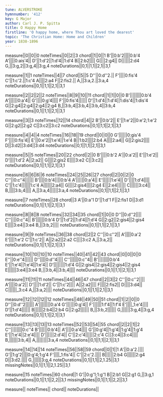 ```yaml
---
tune: ALVERSTROKE
hymnnumber: '412'
key: G Major
author: Carl J. P. Spitta
title: O Happy Home
firstline: 'O happy home, where Thou art loved the dearest'
topic: 'The Christian Home: Home and Children'
year: 1838-1896
---
```

measure||0||0||0
noteTimes||0||2||3
chord||1||0||1
B'||0:b'2||||0:b'4
A'||||0:ais'4||
D'||1:d'2||1:d'4||1:d'4
B||2:b2||||
G||||2:g4||
D||||||2:d4
G,||3:g,2||3:g,4||3:g,4
noteDurations||0,1||1,1||2,1||3,1

measure||1||1
noteTimes||4||7
chord||5||5
D''||0:d''2.||
F'||||0:fis'4
C'||1:c'2.||1:c'4
A||||2:a4
F||2:fis2.||
A,||3:a,2.||3:a,4
noteDurations||0,1||1,1||2,1||3,1

measure||2||2||2||2
noteTimes||8||9||10||11
chord||1||1||0||0
B'||||||||0:b'4
A'||||||0:a'4||
G'||||0:g'4||||
F'||0:fis'4||||||
D'||1:d'4||1:d'4||1:dis'4||1:dis'4
G||2:g4||2:g4||2:g4||2:g4
B,||3:b,4||3:b,4||3:b,4||3:b,4
noteDurations||0,1||1,1||2,1||3,1

measure||3||3
noteTimes||12||14
chord||4||2
B'||0:b'2||
E'||1:e'2||0:e'2;1:e'2
G||2:g2||2:g2
C||3:c2||3:c2
noteDurations||0,1||1,1||2,1||3,1

measure||4||4||4
noteTimes||16||18||19
chord||0||0||0
G'||||||0:gis'4
F'||||0:fis'4||
E'||0:e'2||1:e'4||1:e'4
B||1:b2||||2:b4
A||||2:a4||
G||2:gis2||||
D||3:d2||3:d4||3:d4
noteDurations||0,1||1,1||2,1||3,1

measure||5||5
noteTimes||20||22
chord||2||0
B'||||0:b'2
A'||0:a'2||
E'||1:e'2||
D'||||1:d'2
A||2:a2||
G||||2:gis2
E||||3:e2
C||3:c2||
noteDurations||0,1||1,1||2,1||3,1

measure||6||6||6||6
noteTimes||24||25||26||27
chord||2||0||2||0
C''||0:c''4||||||
B'||||0:b'4||||0:b'4
A'||||||0:a'4||
E'||||||1:e'4||
D'||||1:d'4||||
C'||1:c'4||||||1:c'4
A||||||2:a4||
G||||2:gis4||||2:g4
E||2:e4||||||
C||||||3:c4||
B,||||3:b,4||||
A,||3:a,4||||||3:a,4
noteDurations||0,1||1,1||2,1||3,1

measure||7
noteTimes||28
chord||3
A'||0:a'1
D'||1:d'1
F||2:fis1
D||3:d1
noteDurations||0,1||1,1||2,1||3,1

measure||8||8||8
noteTimes||32||34||35
chord||1||0||0
D''||0:d''2||||
C''||||0:c''4||
B'||||||0:b'4
D'||1:d'2||1:d'4||1:d'4
G||2:g2||2:gis4||2:gis4
E||||3:e4||3:e4
B,||3:b,2||||
noteDurations||0,1||1,1||2,1||3,1

measure||9||9
noteTimes||36||38
chord||2||2
C''||0:c''2||
A'||||0:a'2
E'||||1:e'2
C'||1:c'2||
A||2:a2||2:a2
C||||3:c2
A,||3:a,2||
noteDurations||0,1||1,1||2,1||3,1

measure||10||10||10||10
noteTimes||40||41||42||43
chord||0||0||0||0
E''||0:e''4||||||
D''||||0:d''4||||
C''||||||0:c''4||
B'||||||||0:b'4
E'||1:e'4||1:e'4||1:e'4||
D'||||||||1:d'4
G||2:gis4||2:gis4||2:gis4||2:gis4
E||||||3:e4||3:e4
B,||3:b,4||3:b,4||||
noteDurations||0,1||1,1||2,1||3,1

measure||11||11||11
noteTimes||44||46||47
chord||2||3||2
C''||0:c''2||||
A'||||0:a'2||
D'||||1:d'2||
C'||1:c'2||||
A||2:a2||||
F||||2:fis2||
D||||3:d4||
C||||||_3:c4
A,||3:a,2||||
noteDurations||0,1||1,1||2,1||3,1

measure||12||12||12||12
noteTimes||48||49||50||51
chord||1||2||0||0
D''||0:d''2||||||
A'||||||||0:a'4
G'||||||0:g'4||
F'||||||1:f'4||1:f'4
E'||||_1:e'4||||
D'||1:d'4||||||
B||||||2:b4||2:b4
G||2:g2||||||
B,||3:b,2||||||
G,||||||3:g,4||3:g,4
noteDurations||0,1||1,1||2,1||3,1

measure||13||13||13||13
noteTimes||52||53||54||55
chord||2||2||1||2
C''||||||||0:c''4
B'||||||0:b'4||
A'||||0:a'4||||
G'||0:g'4||1:g'4||1:g'4||1:g'4
E'||1:e'4||2:e'4||||
D'||||||2:d'4||
C'||2:c'4||||||2:c'4
C||3:c4||3:c4||||
B,||||||3:b,4||
A,||||||||3:a,4
noteDurations||0,1||1,1||2,1||3,1

measure||14||14||14
noteTimes||56||58||59
chord||0||1||1
A'||0:a'2.||||
G'||1:g'2||||0:g'4;1:g'4
F'||||_1:fis'4||
C'||2:c'2.||||
B||||||2:b4
G||||||2:g4
D||3:d2.||||
G,||||||3:g,4
noteDurations||0,1||1,1||2,1.25||3,1
missingNotes||0,1||1,1||2,1.25||3,1

measure||15
noteTimes||60
chord||1
G'||0:g'1;1:g'1
B||2:b1
G||2:g1
G,||3:g,1
noteDurations||0,1||1,1||2,2||3,1
missingNotes||0,1||1,1||2,2||3,1

measure||
noteTimes||
chord||
noteDurations||

